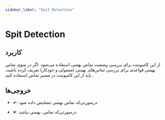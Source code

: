 ```yaml
---
sidebar_label: "Spit Detection"
---
```

<head>
  <title>معرفی Spit Detection | مستندات سیموتل</title>
</head>


# Spit Detection

## کاربرد

از این کامپوننت برای بررسی وضعیت تماس بهمنی استفاده می‌‌شود. اگر در منوی تماس بهمنی قواعدی برای بررسی تماس‌‌های بهمنی (معمولی و خودکار) تعریف کرده باشید، باید از این کامپوننت در مسیر تماس استفاده کنید.


## خروجی‌ها

- **✓**: درصورتی‌‌که تماس بهمنی تشخیص داده شود.

- **✗**: درصورتی‌‌که تماس، بهمنی نباشد.